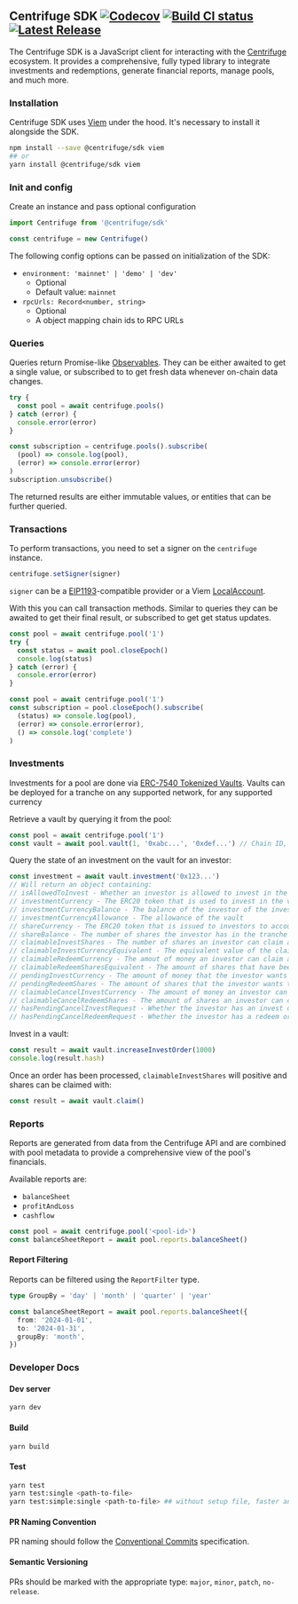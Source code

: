 
## Centrifuge SDK [![Codecov](https://codecov.io/gh/centrifuge/sdk/graph/badge.svg?token=Q2yU8QfefP)](https://codecov.io/gh/centrifuge/sdk) [![Build CI status](https://github.com/centrifuge/sdk/actions/workflows/build-test-report.yml/badge.svg)](https://github.com/centrifuge/sdk/actions/workflows/build-test-report.yml) [![Latest Release](https://img.shields.io/github/v/release/centrifuge/sdk?sort=semver)](https://github.com/centrifuge/sdk/releases/latest)

The Centrifuge SDK is a JavaScript client for interacting with the [Centrifuge](https://centrifuge.io) ecosystem. It provides a comprehensive, fully typed library to integrate investments and redemptions, generate financial reports, manage pools, and much more.

### Installation

Centrifuge SDK uses [Viem](https://viem.sh/) under the hood. It's necessary to install it alongside the SDK.

```bash
npm install --save @centrifuge/sdk viem
## or
yarn install @centrifuge/sdk viem
```

### Init and config

Create an instance and pass optional configuration

```js
import Centrifuge from '@centrifuge/sdk'

const centrifuge = new Centrifuge()
```

The following config options can be passed on initialization of the SDK:

- `environment: 'mainnet' | 'demo' | 'dev'`
  - Optional
  - Default value: `mainnet`
- `rpcUrls: Record<number, string>`
  - Optional
  - A object mapping chain ids to RPC URLs

### Queries

Queries return Promise-like [Observables](https://rxjs.dev/guide/observable). They can be either awaited to get a single value, or subscribed to to get fresh data whenever on-chain data changes.

```js
try {
  const pool = await centrifuge.pools()
} catch (error) {
  console.error(error)
}
```

```js
const subscription = centrifuge.pools().subscribe(
  (pool) => console.log(pool),
  (error) => console.error(error)
)
subscription.unsubscribe()
```

The returned results are either immutable values, or entities that can be further queried.

### Transactions

To perform transactions, you need to set a signer on the `centrifuge` instance.

```js
centrifuge.setSigner(signer)
```

`signer` can be a [EIP1193](https://eips.ethereum.org/EIPS/eip-1193)-compatible provider or a Viem [LocalAccount](https://viem.sh/docs/accounts/local).

With this you can call transaction methods. Similar to queries they can be awaited to get their final result, or subscribed to get get status updates.

```js
const pool = await centrifuge.pool('1')
try {
  const status = await pool.closeEpoch()
  console.log(status)
} catch (error) {
  console.error(error)
}
```

```js
const pool = await centrifuge.pool('1')
const subscription = pool.closeEpoch().subscribe(
  (status) => console.log(pool),
  (error) => console.error(error),
  () => console.log('complete')
)
```

### Investments

Investments for a pool are done via [ERC-7540 Tokenized Vaults](https://eips.ethereum.org/EIPS/eip-7540). Vaults can be deployed for a tranche on any supported network, for any supported currency

Retrieve a vault by querying it from the pool:

```js
const pool = await centrifuge.pool('1')
const vault = await pool.vault(1, '0xabc...', '0xdef...') // Chain ID, tranche ID, investment currency address
```

Query the state of an investment on the vault for an investor:

```js
const investment = await vault.investment('0x123...')
// Will return an object containing:
// isAllowedToInvest - Whether an investor is allowed to invest in the tranche
// investmentCurrency - The ERC20 token that is used to invest in the vault
// investmentCurrencyBalance - The balance of the investor of the investment currency
// investmentCurrencyAllowance - The allowance of the vault
// shareCurrency - The ERC20 token that is issued to investors to account for their share in the tranche
// shareBalance - The number of shares the investor has in the tranche
// claimableInvestShares - The number of shares an investor can claim after their invest order has been processed (partially or not)
// claimableInvestCurrencyEquivalent - The equivalent value of the claimable shares denominated in the invest currency
// claimableRedeemCurrency - The amout of money an investor can claim after their redeem order has been processed (partially or not)
// claimableRedeemSharesEquivalent - The amount of shares that have been redeemed for which the investor can claim money
// pendingInvestCurrency - The amount of money that the investor wants to invest in the tranche that has not been processed yet
// pendingRedeemShares - The amount of shares that the investor wants to redeem from the tranche that has not been processed yet
// claimableCancelInvestCurrency - The amount of money an investor can claim after an invest order cancellation has been processed
// claimableCancelRedeemShares - The amount of shares an investor can claim after a redeem order cancellation has been processed
// hasPendingCancelInvestRequest - Whether the investor has an invest order that is in the process of being cancelled
// hasPendingCancelRedeemRequest - Whether the investor has a redeem order that is in the process of being cancelled
```

Invest in a vault:

```js
const result = await vault.increaseInvestOrder(1000)
console.log(result.hash)
```

Once an order has been processed, `claimableInvestShares` will positive and shares can be claimed with:

```js
const result = await vault.claim()
```

### Reports

Reports are generated from data from the Centrifuge API and are combined with pool metadata to provide a comprehensive view of the pool's financials.

Available reports are:

- `balanceSheet`
- `profitAndLoss`
- `cashflow`

```ts
const pool = await centrifuge.pool('<pool-id>')
const balanceSheetReport = await pool.reports.balanceSheet()
```

#### Report Filtering

Reports can be filtered using the `ReportFilter` type.

```ts
type GroupBy = 'day' | 'month' | 'quarter' | 'year'

const balanceSheetReport = await pool.reports.balanceSheet({
  from: '2024-01-01',
  to: '2024-01-31',
  groupBy: 'month',
})
```

### Developer Docs

#### Dev server

```bash
yarn dev
```

#### Build

```bash
yarn build
```

#### Test

```bash
yarn test
yarn test:single <path-to-file>
yarn test:simple:single <path-to-file> ## without setup file, faster and without tenderly setup
```

#### PR Naming Convention

PR naming should follow the [Conventional Commits](https://www.conventionalcommits.org/en/v1.0.0/) specification.

#### Semantic Versioning

PRs should be marked with the appropriate type: `major`, `minor`, `patch`, `no-release`.
